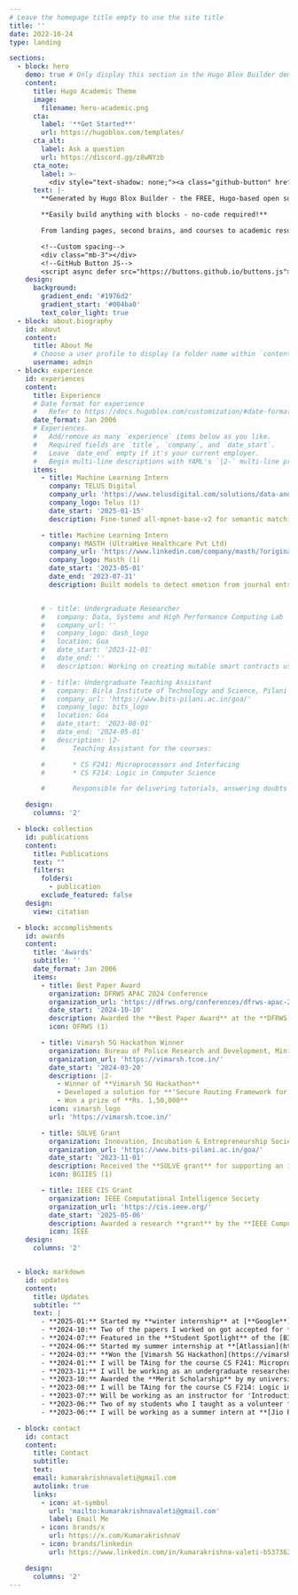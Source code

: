 ```yaml
---
# Leave the homepage title empty to use the site title
title: ''
date: 2022-10-24
type: landing

sections:
  - block: hero
    demo: true # Only display this section in the Hugo Blox Builder demo site
    content:
      title: Hugo Academic Theme
      image:
        filename: hero-academic.png
      cta:
        label: '**Get Started**'
        url: https://hugoblox.com/templates/
      cta_alt:
        label: Ask a question
        url: https://discord.gg/z8wNYzb
      cta_note:
        label: >-
          <div style="text-shadow: none;"><a class="github-button" href="https://github.com/HugoBlox/hugo-blox-builder" data-icon="octicon-star" data-size="large" data-show-count="true" aria-label="Star">Star Hugo Blox Builder</a></div><div style="text-shadow: none;"><a class="github-button" href="https://github.com/HugoBlox/theme-academic-cv" data-icon="octicon-star" data-size="large" data-show-count="true" aria-label="Star">Star the Academic template</a></div>
      text: |-
        **Generated by Hugo Blox Builder - the FREE, Hugo-based open source website builder trusted by 500,000+ sites.**

        **Easily build anything with blocks - no-code required!**

        From landing pages, second brains, and courses to academic resumés, conferences, and tech blogs.

        <!--Custom spacing-->
        <div class="mb-3"></div>
        <!--GitHub Button JS-->
        <script async defer src="https://buttons.github.io/buttons.js"></script>
    design:
      background:
        gradient_end: '#1976d2'
        gradient_start: '#004ba0'
        text_color_light: true
  - block: about.biography
    id: about
    content:
      title: About Me
      # Choose a user profile to display (a folder name within `content/authors/`)
      username: admin
  - block: experience
    id: experiences
    content:
      title: Experience
      # Date format for experience
      #   Refer to https://docs.hugoblox.com/customization/#date-format
      date_format: Jan 2006
      # Experiences.
      #   Add/remove as many `experience` items below as you like.
      #   Required fields are `title`, `company`, and `date_start`.
      #   Leave `date_end` empty if it's your current employer.
      #   Begin multi-line descriptions with YAML's `|2-` multi-line prefix.
      items:
        - title: Machine Learning Intern
          company: TELUS Digital 
          company_url: 'https://www.telusdigital.com/solutions/data-and-ai-solutions'
          company_logo: Telus (1)
          date_start: '2025-01-15'
          description: Fine-tuned all-mpnet-base-v2 for semantic matching of job attributes (>98% accuracy) and Optimized inference for LLaMA 8B using quantization, speculative decoding, and vLLM

        - title: Machine Learning Intern
          company: MASTH (UltraHive Healthcare Pvt Ltd)
          company_url: 'https://www.linkedin.com/company/masth/?originalSubdomain=in'
          company_logo: Masth (1)
          date_start: '2023-05-01'
          date_end: '2023-07-31'
          description: Built models to detect emotion from journal entries (up to 97% accuracy) and Developed Flask APIs and Android mock apps for deployment testing


        # - title: Undergraduate Researcher
        #   company: Data, Systems and High Performance Computing Lab 
        #   company_url: ''
        #   company_logo: dash_logo
        #   location: Goa
        #   date_start: '2023-11-01'
        #   date_end: ''
        #   description: Working on creating mutable smart contracts using the diamond standard (EIP-2535), assessing feasibility and security

        # - title: Undergraduate Teaching Assistant
        #   company: Birla Institute of Technology and Science, Pilani
        #   company_url: 'https://www.bits-pilani.ac.in/goa/'
        #   company_logo: bits_logo
        #   location: Goa
        #   date_start: '2023-08-01'
        #   date_end: '2024-05-01'
        #   description: |2-
        #       Teaching Assistant for the courses:

        #       * CS F241: Microprocessors and Interfacing
        #       * CS F214: Logic in Computer Science

        #       Responsible for delivering tutorials, answering doubts and creating programming labs

    design:
      columns: '2'

  - block: collection
    id: publications
    content:
      title: Publications
      text: ""
      filters:
        folders:
          - publication
        exclude_featured: false
    design:
      view: citation

  - block: accomplishments
    id: awards
    content:
      title: 'Awards'
      subtitle: ''
      date_format: Jan 2006
      items:
        - title: Best Paper Award
          organization: DFRWS APAC 2024 Conference
          organization_url: 'https://dfrws.org/conferences/dfrws-apac-2024/'
          date_start: '2024-10-10'
          description: Awarded the **Best Paper Award** at the **DFRWS APAC 2024 Conference**
          icon: DFRWS (1)

        - title: Vimarsh 5G Hackathon Winner
          organization: Bureau of Police Research and Development, Ministry of Home Affairs, and TCoE-India
          organization_url: 'https://vimarsh.tcoe.in/'
          date_start: '2024-03-20'
          description: |2-
            - Winner of **Vimarsh 5G Hackathon**  
            - Developed a solution for **‘Secure Routing Framework for a 5G Private Network’**  
            - Won a prize of **Rs. 1,50,000**
          icon: vimarsh_logo
          url: 'https://vimarsh.tcoe.in/'

        - title: SOLVE Grant
          organization: Innovation, Incubation & Entrepreneurship Society, BITS Goa
          organization_url: 'https://www.bits-pilani.ac.in/goa/'
          date_start: '2023-11-01'
          description: Received the **SOLVE grant** for supporting an innovative student-led research project
          icon: BGIIES (1)

        - title: IEEE CIS Grant
          organization: IEEE Computational Intelligence Society
          organization_url: 'https://cis.ieee.org/'
          date_start: '2025-05-06'
          description: Awarded a research **grant** by the **IEEE Computational Intelligence Society**
          icon: IEEE
    design:
      columns: '2'


  - block: markdown
    id: updates
    content:
      title: Updates
      subtitle: ""
      text: |
        - **2025-01:** Started my **winter internship** at [**Google**](https://www.google.com/) as a **Software Engineering Intern**.
        - **2024-10:** Two of the papers I worked on got accepted for **publication** and **presentation** at [IEEE Consumer Communications and Networking Conference](https://ccnc2025.ieee-ccnc.org/) (**IEEE CCNC 2025**)
        - **2024-07:** Featured in the **Student Spotlight** of the [BITSology Newsletter Vol. 6](https://www.bits-pilani.ac.in/BITSology/BITSology-June-2024/) for winning the Vimarsh 5G Hackathon!
        - **2024-06:** Started my summer internship at **[Atlassian](https://www.atlassian.com/)**. Very excited for the journey ahead!
        - **2024-03:** **Won the [Vimarsh 5G Hackathon](https://vimarsh.tcoe.in/)** organized by the Bureau of Police Research & Development, Ministry of Home Affairs, Department of Telecom and TCoE-India
        - **2024-01:** I will be TAing for the course CS F241: Microprocessors and Interfacing for Spring Semester '24
        - **2023-11:** I will be working as an undergraduate researcher at **Data, Systems and High Performance Computing Lab** at BITS Goa!
        - **2023-10:** Awarded the **Merit Scholarship** by my university
        - **2023-08:** I will be TAing for the course CS F214: Logic in Computer Science for Fall Semester '23
        - **2023-07:** Will be working as an instructor for 'Introduction to Competitive Programming' as a part of [Quark Summer Technical Projects](https://unstop.com/events/quark-summer-techincal-projects-birla-institute-of-technology-and-sciences-bits-pilani-kk-birla-goa-campus-708142)
        - **2023-06:** Two of my students who I taught as a volunteer for [Nirmaan](https://nirmaan.org/) qualified the JNV scholarship exam! I'm really proud of them!
        - **2023-06:** I will be working as a summer intern at **[Jio Platforms](https://www.jio.com/platforms/)**

  - block: contact
    id: contact
    content:
      title: Contact
      subtitle:
      text: 
      email: kumarakrishnavaleti@gmail.com
      autolink: true
      links:
        - icon: at-symbol
          url: 'mailto:kumarakrishnavaleti@gmail.com'
          label: Email Me
        - icon: brands/x
          url: https://x.com/KumarakrishnaV
        - icon: brands/linkedin
          url: https://www.linkedin.com/in/kumarakrishna-valeti-b53736228/

    design:
      columns: '2'
---
```

